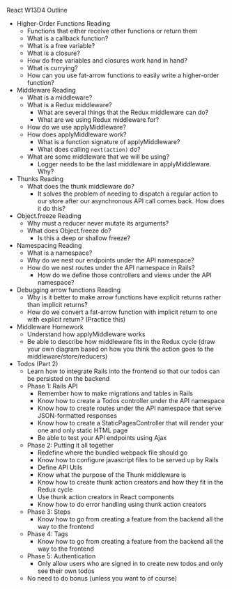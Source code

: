 React W13D4 Outline
- Higher-Order Functions Reading
    - Functions that either receive other functions or return them
    - What is a callback function?
    - What is a free variable?
    - What is a closure?
    - How do free variables and closures work hand in hand?
    - What is currying?
    - How can you use fat-arrow functions to easily write a higher-order function?
- Middleware Reading
    - What is a middleware?
    - What is a Redux middleware?
        - What are several things that the Redux middleware can do?
        - What are we using Redux middleware for?
    - How do we use applyMiddleware?
    - How does applyMiddleware work?
        - What is a function signature of applyMiddleware?
        - What does calling `next(action)` do?
    - What are some middleware that we will be using?
        - Logger needs to be the last middleware in applyMiddleware. Why?
- Thunks Reading
    - What does the thunk middleware do?
        - It solves the problem of needing to dispatch a regular action to our store after our asynchronous API call comes back. How does it do this?
- Object.freeze Reading
    - Why must a reducer never mutate its arguments?
    - What does Object.freeze do?
        - Is this a deep or shallow freeze?
- Namespacing Reading
    - What is a namespace?
    - Why do we nest our endpoints under the API namespace?
    - How do we nest routes under the API namespace in Rails?
        - How do we define those controllers and views under the API namespace?
- Debugging arrow functions Reading
    - Why is it better to make arrow functions have explicit returns rather than implicit returns?
    - How do we convert a fat-arrow function with implicit return to one with explicit return? (Practice this)
- Middleware Homework
    - Understand how applyMiddleware works
    - Be able to describe how middleware fits in the Redux cycle (draw your own diagram based on how you think the action goes to the middleware/store/reducers)
- Todos (Part 2)
    - Learn how to integrate Rails into the frontend so that our todos can be persisted on the backend
    - Phase 1: Rails API
        - Remember how to make migrations and tables in Rails
        - Know how to create a Todos controller under the API namespace
        - Know how to create routes under the API namespace that serve JSON-formatted responses
        - Know how to create a StaticPagesController that will render your one and only static HTML page
        - Be able to test your API endpoints using Ajax
    - Phase 2: Putting it all together
        - Redefine where the bundled webpack file should go
        - Know how to configure javascript files to be served up by Rails
        - Define API Utils
        - Know what the purpose of the Thunk middleware is
        - Know how to create thunk action creators and how they fit in the Redux cycle
        - Use thunk action creators in React components
        - Know how to do error handling using thunk action creators
    - Phase 3: Steps
        - Know how to go from creating a feature from the backend all the way to the frontend
    - Phase 4: Tags
        - Know how to go from creating a feature from the backend all the way to the frontend
    - Phase 5: Authentication
        - Only allow users who are signed in to create new todos and only see their own todos
    - No need to do bonus (unless you want to of course)
